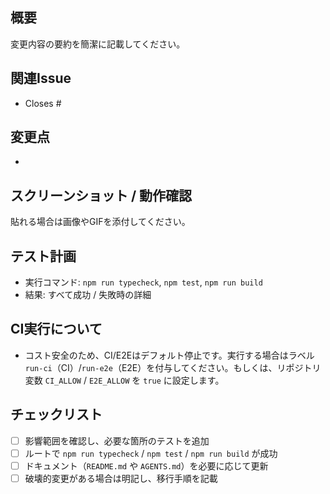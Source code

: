 ## 概要
変更内容の要約を簡潔に記載してください。

## 関連Issue
- Closes #

## 変更点
- 

## スクリーンショット / 動作確認
貼れる場合は画像やGIFを添付してください。

## テスト計画
- 実行コマンド: `npm run typecheck`, `npm test`, `npm run build`
- 結果: すべて成功 / 失敗時の詳細

## CI実行について
- コスト安全のため、CI/E2Eはデフォルト停止です。実行する場合はラベル `run-ci`（CI）/`run-e2e`（E2E）を付与してください。もしくは、リポジトリ変数 `CI_ALLOW` / `E2E_ALLOW` を `true` に設定します。

## チェックリスト
- [ ] 影響範囲を確認し、必要な箇所のテストを追加
- [ ] ルートで `npm run typecheck` / `npm test` / `npm run build` が成功
- [ ] ドキュメント（`README.md` や `AGENTS.md`）を必要に応じて更新
- [ ] 破壊的変更がある場合は明記し、移行手順を記載
